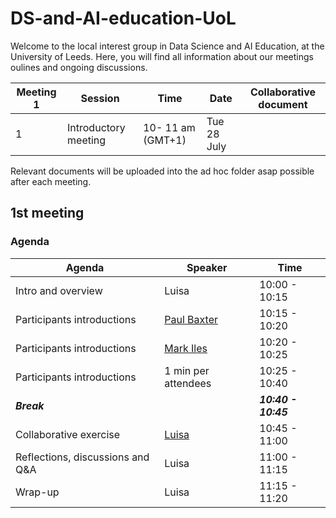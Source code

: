 # DS-and-AI-education-UoL
Welcome to the local interest group in Data Science and AI Education, at the University of Leeds.
Here, you will find all information about our meetings oulines and ongoing discussions. 

  | Meeting 1      | Session                    | Time    |    Date      |   Collaborative document    |
| ----------- | ------------------------------- | ----------- | --------------| --------------  |
 | 1 | Introductory meeting      | 10- 11 am (GMT+1)   | Tue 28 July |   | 
 
 
 Relevant documents will be uploaded into the ad hoc folder asap possible after each meeting.
 
## 1st meeting
### Agenda 


| Agenda                   | Speaker                    |   Time      | 
| ------------------------ | ------------------------------- | ----------------- |
| Intro and overview       | Luisa             | 10:00 - 10:15   | Complete
Participants introductions       | [Paul Baxter](https://lida.leeds.ac.uk/paul-baxter/)| 10:15 - 10:20   | Complete
Participants introductions       | [Mark Iles](https://medicinehealth.leeds.ac.uk/medicine/staff/463/dr-mark-iles)| 10:20 - 10:25   | Complete
Participants introductions       | 1 min per attendees | 10:25 - 10:40   | Complete
| _**Break**_              |        |   _**10:40 - 10:45**_ | 
| Collaborative exercise   | [Luisa](https://eps.leeds.ac.uk/maths/staff/5526/dr-luisa-cutillo) | 10:45 - 11:00   | Complete
| Reflections, discussions and Q&A | Luisa     |  11:00 - 11:15  | 
| Wrap-up | Luisa         | 11:15 - 11:20   | Complete |

